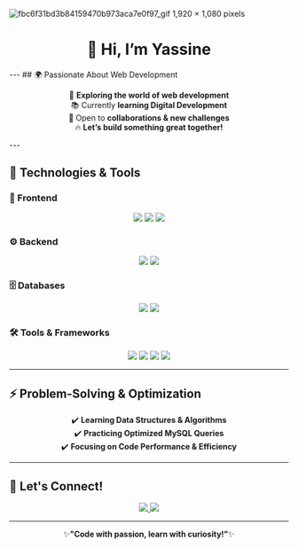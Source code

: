 ![fbc6f31bd3b84159470b973aca7e0f97_gif 1,920 × 1,080 pixels](https://github.com/user-attachments/assets/b5a06e50-fe4c-4646-afca-45fd40cba56e)

<h1 align="center">👋 Hi, I’m <b>Yassine</b></h1>
---
## 🌍 Passionate About Web Development
<p align="center">
  🎯 <b>Exploring the world of web development</b><br>
  📚 Currently <b>learning Digital Development</b><br>
  🤝 Open to <b>collaborations & new challenges</b><br>
  🔥 <b>Let’s build something great together!</b>
</p>
---

## 🔧 Technologies & Tools

### 🎨 Frontend
<p align="center">
  <img src="https://img.shields.io/badge/HTML5-%23E34F26.svg?style=for-the-badge&logo=html5&logoColor=white" />
  <img src="https://img.shields.io/badge/CSS3-%231572B6.svg?style=for-the-badge&logo=css3&logoColor=white" />
  <img src="https://img.shields.io/badge/JavaScript-%23F7DF1E.svg?style=for-the-badge&logo=javascript&logoColor=black" />
</p>

### ⚙️ Backend
<p align="center">
  <img src="https://img.shields.io/badge/PHP-%23777BB4.svg?style=for-the-badge&logo=php&logoColor=white" />
  <img src="https://img.shields.io/badge/Python-%233776AB.svg?style=for-the-badge&logo=python&logoColor=white" />
</p>

### 🗄️ Databases
<p align="center">
  <img src="https://img.shields.io/badge/MySQL-%234479A1.svg?style=for-the-badge&logo=mysql&logoColor=white" />
  <img src="https://img.shields.io/badge/SQLite-%23003B57.svg?style=for-the-badge&logo=sqlite&logoColor=white" />
</p>

### 🛠️ Tools & Frameworks
<p align="center">
  <img src="https://img.shields.io/badge/Flask-%230000.svg?style=for-the-badge&logo=flask&logoColor=white" />
  <img src="https://img.shields.io/badge/PyCharm-%23000000.svg?style=for-the-badge&logo=pycharm&logoColor=white" />
  <img src="https://img.shields.io/badge/Git-%23F1502F.svg?style=for-the-badge&logo=git&logoColor=white" />
  <img src="https://img.shields.io/badge/Tkinter-%23335A53.svg?style=for-the-badge&logo=python&logoColor=white" />
</p>

---

## ⚡ Problem-Solving & Optimization
<p align="center">
  ✔️ <b>Learning Data Structures & Algorithms</b><br>
  ✔️ <b>Practicing Optimized MySQL Queries</b><br>
  ✔️ <b>Focusing on Code Performance & Efficiency</b>
</p>

---

## 🎯 Let's Connect!
<p align="center">
  <a href="https://www.linkedin.com/in/yasine-et-tahery-159790324/?lipi=urn%3Ali%3Apage%3Ad_flagship3_feed%3BvDLel9BsRJGE5ZiouUtneQ%3D%3D" target="_blank">
    <img src="https://img.shields.io/badge/LinkedIn-%230077B5.svg?style=for-the-badge&logo=linkedin&logoColor=white" />
  </a>  
  <a href="https://github.com/Yassine" target="_blank">
    <img src="https://img.shields.io/badge/GitHub-%23181717.svg?style=for-the-badge&logo=github&logoColor=white" />
  </a>  
</p>

---

<p align="center">
  ✨<b>"Code with passion, learn with curiosity!"</b>✨
</p>












